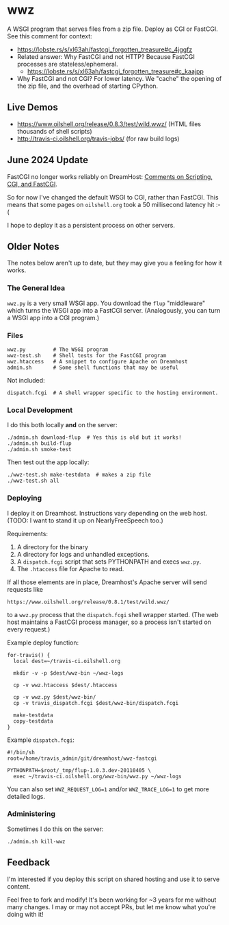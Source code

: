 wwz
===

A WSGI program that serves files from a zip file.  Deploy as CGI or FastCGI.
See this comment for context:

- <https://lobste.rs/s/xl63ah/fastcgi_forgotten_treasure#c_4jggfz>
- Related answer: Why FastCGI and not HTTP?  Because FastCGI processes are
  stateless/ephemeral.
  - <https://lobste.rs/s/xl63ah/fastcgi_forgotten_treasure#c_kaajpp>
- Why FastCGI and not CGI?  For lower latency.  We "cache" the opening of the
  zip file, and the overhead of starting CPython.

## Live Demos

- <https://www.oilshell.org/release/0.8.3/test/wild.wwz/> (HTML files thousands
  of shell scripts)
- <http://travis-ci.oilshell.org/travis-jobs/> (for raw build logs)

## June 2024 Update

FastCGI no longer works reliably on DreamHost: [Comments on Scripting, CGI, and
FastCGI](https://www.oilshell.org/blog/2024/06/cgi.html).

So for now I've changed the default WSGI to CGI, rather than FastCGI.  This
means that some pages on `oilshell.org` took a 50 millisecond latency hit :-(

I hope to deploy it as a persistent process on other servers.

## Older Notes

The notes below aren't up to date, but they may give you a feeling for how it
works.

### The General Idea

`wwz.py` is a very small WSGI app.  You download the `flup` "middleware" which
turns the WSGI app into a FastCGI server.  (Analogously, you can turn a WSGI
app into a CGI program.)

### Files

    wwz.py         # The WSGI program
    wwz-test.sh    # Shell tests for the FastCGI program
    wwz.htaccess   # A snippet to configure Apache on Dreamhost
    admin.sh       # Some shell functions that may be useful

Not included:

    dispatch.fcgi  # A shell wrapper specific to the hosting environment.

### Local Development

I do this both locally **and** on the server:

    ./admin.sh download-flup  # Yes this is old but it works!
    ./admin.sh build-flup
    ./admin.sh smoke-test

Then test out the app locally:

    ./wwz-test.sh make-testdata  # makes a zip file
    ./wwz-test.sh all

### Deploying

I deploy it on Dreamhost.  Instructions vary depending on the web host.  (TODO:
I want to stand it up on NearlyFreeSpeech too.)

Requirements:

1. A directory for the binary
2. A directory for logs and unhandled exceptions.
3. A `dispatch.fcgi` script that sets PYTHONPATH and execs `wwz.py`.
4. The `.htaccess` file for Apache to read.

If all those elements are in place, Dreamhost's Apache server will send
requests like 

    https://www.oilshell.org/release/0.8.1/test/wild.wwz/

to a `wwz.py` process that the `dispatch.fcgi` shell wrapper started.  (The web
host maintains a FastCGI process manager, so a process isn't started on every
request.)

Example deploy function:

    for-travis() {
      local dest=~/travis-ci.oilshell.org

      mkdir -v -p $dest/wwz-bin ~/wwz-logs

      cp -v wwz.htaccess $dest/.htaccess

      cp -v wwz.py $dest/wwz-bin/
      cp -v travis_dispatch.fcgi $dest/wwz-bin/dispatch.fcgi

      make-testdata
      copy-testdata
    }

Example `dispatch.fcgi`:

    #!/bin/sh
    root=/home/travis_admin/git/dreamhost/wwz-fastcgi

    PYTHONPATH=$root/_tmp/flup-1.0.3.dev-20110405 \
      exec ~/travis-ci.oilshell.org/wwz-bin/wwz.py ~/wwz-logs

You can also set `WWZ_REQUEST_LOG=1` and/or `WWZ_TRACE_LOG=1` to get more
detailed logs.

### Administering

Sometimes I do this on the server:

    ./admin.sh kill-wwz

## Feedback

I'm interested if you deploy this script on shared hosting and use it to serve
content.

Feel free to fork and modify!  It's been working for ~3 years for me without
many changes.  I may or may not accept PRs, but let me know what you're doing
with it!


